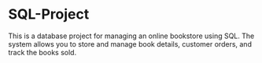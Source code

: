 # SQL-Project
This is a database project for managing an online bookstore using SQL. The system allows you to store and manage book details, customer orders, and track the books sold.
